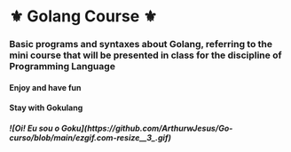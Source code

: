 <h1> ⚜️ Golang Course ⚜️</h1>

<h3> Basic programs and syntaxes about Golang, referring to the mini course that will be presented in class for the discipline of Programming Language </h3>
<h4> Enjoy and have fun </h4>
<h4>Stay with Gokulang</h4> 
<h5>![Oi! Eu sou o Goku](https://github.com/ArthurwJesus/Go-curso/blob/main/ezgif.com-resize__3_.gif)</h5>
